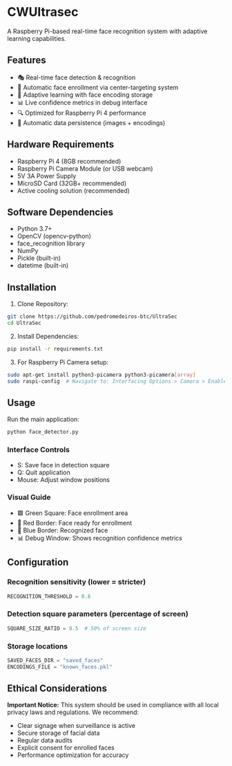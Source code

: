 # CWUltrasec

A Raspberry Pi-based real-time face recognition system with adaptive learning capabilities.

## Features

* 🎭 Real-time face detection & recognition
* 📸 Automatic face enrollment via center-targeting system
* 🧠 Adaptive learning with face encoding storage
* 📊 Live confidence metrics in debug interface
* 🔍 Optimized for Raspberry Pi 4 performance
* 📁 Automatic data persistence (images + encodings)

## Hardware Requirements

* Raspberry Pi 4 (8GB recommended)
* Raspberry Pi Camera Module (or USB webcam)
* 5V 3A Power Supply
* MicroSD Card (32GB+ recommended)
* Active cooling solution (recommended)

## Software Dependencies

* Python 3.7+
* OpenCV (opencv-python)
* face_recognition library
* NumPy
* Pickle (built-in)
* datetime (built-in)

## Installation

1. Clone Repository:
```bash
git clone https://github.com/pedromedeiros-btc/UltraSec
cd UltraSec
```

2. Install Dependencies:
```bash
pip install -r requirements.txt
```

3. For Raspberry Pi Camera setup:
```bash
sudo apt-get install python3-picamera python3-picamera[array]
sudo raspi-config  # Navigate to: Interfacing Options > Camera > Enable Usage
```

## Usage

Run the main application:
```bash
python face_detector.py
```

### Interface Controls
* S: Save face in detection square
* Q: Quit application
* Mouse: Adjust window positions

### Visual Guide
* 🟩 Green Square: Face enrollment area
* 🔴 Red Border: Face ready for enrollment
* 🔵 Blue Border: Recognized face
* 📊 Debug Window: Shows recognition confidence metrics

## Configuration

### Recognition sensitivity (lower = stricter)
```python
RECOGNITION_THRESHOLD = 0.6
```

### Detection square parameters (percentage of screen)
```python
SQUARE_SIZE_RATIO = 0.5  # 50% of screen size
```

### Storage locations
```python
SAVED_FACES_DIR = "saved_faces"
ENCODINGS_FILE = "known_faces.pkl"
```

## Ethical Considerations

**Important Notice:** This system should be used in compliance with all local privacy laws and regulations. We recommend:
* Clear signage when surveillance is active
* Secure storage of facial data
* Regular data audits
* Explicit consent for enrolled faces
* Performance optimization for accuracy

